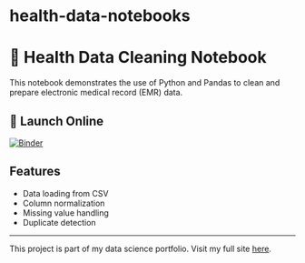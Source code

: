 # health-data-notebooks
# 🧪 Health Data Cleaning Notebook

This notebook demonstrates the use of Python and Pandas to clean and prepare electronic medical record (EMR) data.

## 🔗 Launch Online

[![Binder](https://mybinder.org/badge_logo.svg)](https://mybinder.org/v2/gh/ihunnamatata/health-data-notebooks/HEAD?filepath=health_data_cleaning.ipynb)

## Features
- Data loading from CSV
- Column normalization
- Missing value handling
- Duplicate detection

---

This project is part of my data science portfolio. Visit my full site [here](https://ihunnamatata.github.io/advanced-portfolio/index.html).
